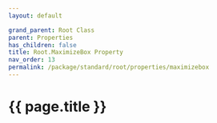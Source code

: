 ```yaml
---
layout: default

grand_parent: Root Class
parent: Properties
has_children: false
title: Root.MaximizeBox Property
nav_order: 13
permalink: /package/standard/root/properties/maximizebox
---
```

# {{ page.title }}

